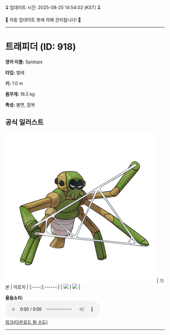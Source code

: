
⏳ 업데이트 시간: 2025-08-25 14:54:02 (KST) ⏳

🤖 자동 업데이트 봇에 의해 관리됩니다! 🤖

---

# 트래피더 (ID: 918)
**영어 이름:** Spidops

**타입:** 벌레

**키:** 1.0 m

**몸무게:** 16.5 kg

**특성:** 불면, 잠복

## 공식 일러스트
![](https://raw.githubusercontent.com/PokeAPI/sprites/master/sprites/pokemon/other/official-artwork/918.png)
| 기본 | 이로치 |
|:----:|:------:|
| <img src="http://play.pokemonshowdown.com/sprites/ani/spidops.gif" width="200"> | <img src="http://play.pokemonshowdown.com/sprites/ani-shiny/spidops.gif" width="200"> |

**울음소리:**<br><audio controls src="https://raw.githubusercontent.com/PokeAPI/cries/main/cries/pokemon/latest/918.ogg"></audio><br> [링크(다운로드 될 수도)](https://raw.githubusercontent.com/PokeAPI/cries/main/cries/pokemon/latest/918.ogg)


---
